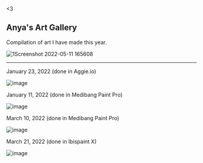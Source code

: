 <3

## Anya's Art Gallery

Compilation of art I have made this year.

![1Screenshot 2022-05-11 165608](https://user-images.githubusercontent.com/102717567/167811269-14abb577-a238-48be-9b97-456476471e6a.png)
___
January 23, 2022 (done in Aggie.io) 

![image](https://user-images.githubusercontent.com/102717567/167825037-0ccf59f3-d682-4d1a-92ef-c5509b76e62b.png)

January 11, 2022 (done in Medibang Paint Pro)

![image](https://user-images.githubusercontent.com/102717567/167825102-0c4914c4-7cd9-467c-a6eb-089380fc7c6d.png)

March 10, 2022 (done in Medibang Paint Pro)

![image](https://user-images.githubusercontent.com/102717567/167825124-d3e837ae-6212-46ba-abc8-259794ff1e86.png)

March 21, 2022 (done in Ibispaint X)

![image](https://user-images.githubusercontent.com/102717567/167825072-540025b2-c827-4d8d-b1f2-28382af562ff.png)





